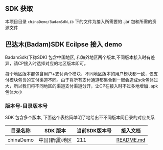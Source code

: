 ## SDK 获取
本项目目录 `chinaDemo/BadamSdkLib` 下的文件为接入所需要的 .jar 包和所需的资源文件

## 巴达木(Badam)SDK Ecilpse 接入 demo
BadamSdk(下称SDK) 包含中国地区, 和海外地区两个版本,不同版本接入时有差异，请CP接入时选择对应的地区版本即可。


每个地区版本都包含用户+支付两个模块，不同地区版本的用户模块都一致，仅支付模块包含的支付渠道不同。由于将所有支付通道都集合到一起会造成sdk包体过大，所以我们将不同地区的渠道支付渠道分开，让CP在接入时不过多地增加 .apk 包体大小

### 版本号-目录版本号
SDK 包含多个版本, 下面这个表格简单明了地给出不不同版本同目录的对应关系

目录名称| SDK 版本|当前SDK版本号|接入文档
--- | --- | --- | ---
chinaDemo|中国(新疆)地区|211|[README.md](https://github.com/BadamSDK/ClientEclipse/blob/master/chinaDemo/README.md)
